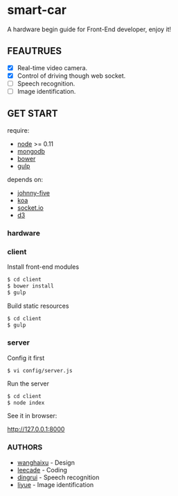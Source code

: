 # smart-car

A hardware begin guide for Front-End developer, enjoy it!

## FEAUTRUES

- [x] Real-time video camera.
- [x] Control of driving though web socket.
- [ ] Speech recognition.
- [ ] Image identification.

## GET START

require: 

- [node](http://nodejs.org/) >= 0.11
- [mongodb](http://www.mongodb.org/)
- [bower](http://bower.io)
- [gulp](http://gulpjs.com)

depends on:

- [johnny-five](https://github.com/rwaldron/johnny-five)
- [koa](http://koajs.com)
- [socket.io](http://socket.io/)
- [d3](http://d3js.org/)

### hardware

### client

Install front-end modules

```bash
$ cd client
$ bower install
$ gulp
```

Build static resources

```bash
$ cd client
$ gulp
```

### server

Config it first

```
$ vi config/server.js
```

Run the server

```bash
$ cd client
$ node index
```

See it in browser:

http://127.0.0.1:8000

### AUTHORS

- [wanghaixu]() - Design
- [leecade]() - Coding
- [dingrui]() - Speech recognition
- [liyue]() - Image identification

